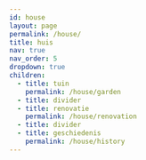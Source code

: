 ```yaml
---
id: house
layout: page
permalink: /house/
title: huis
nav: true
nav_order: 5
dropdown: true
children:
  - title: tuin
    permalink: /house/garden
  - title: divider
  - title: renovatie
    permalink: /house/renovation
  - title: divider
  - title: geschiedenis
    permalink: /house/history
---
```


